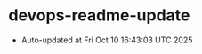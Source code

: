 # devops-readme-update
<!--START_SECTION:activity-->
- Auto-updated at Fri Oct 10 16:43:03 UTC 2025
<!--END_SECTION:activity-->
